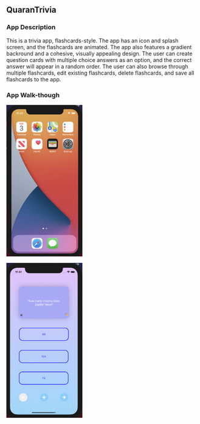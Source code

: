 ## QuaranTrivia

### App Description

This is a trivia app, flashcards-style. The app has an icon and splash screen, and the flashcards are animated. The app also features a gradient backround and a cohesive, visually appealing design. The user can create question cards with multiple choice answers as an option, and the correct answer will appear in a random order. The user can also browse through multiple flashcards, edit existing flashcards, delete flashcards, and save all flashcards to the app.

### App Walk-though

<img src="https://github.com/riyashrivastava/Flashcards/raw/main/lab4.gif" width=200><br>

<img src="https://github.com/riyashrivastava/Flashcards/raw/main/lab3.gif" width=200><br>


